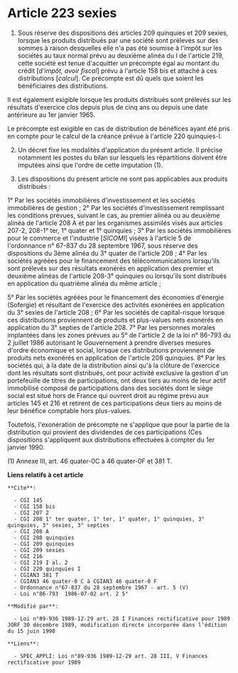 # Article 223 sexies

1. Sous réserve des dispositions des articles 209 quinquies et 209 sexies, lorsque les produits distribués par une société
sont prélevés sur des sommes à raison desquelles elle n'a pas été soumise à l'impôt sur les sociétés au taux normal prévu au
deuxième alinéa du I de l'article 219, cette société est tenue d'acquitter un précompte égal au montant du crédit [*d'impôt,
avoir fiscal*] prévu à l'article 158 bis et attaché à ces distributions [*calcul*]. Ce précompte est dû quels que soient les
bénéficiaires des distributions.

Il est également exigible lorsque les produits distribués sont prélevés sur les résultats d'exercice clos depuis plus de cinq
ans ou depuis une date antérieure au 1er janvier 1965.

Le précompte est exigible en cas de distribution de bénéfices ayant été pris en compte pour le calcul de la créance prévue à
l'article 220 quinquies-I.

2. Un décret fixe les modalités d'application du présent article. Il précise notamment les postes du bilan sur lesquels les
répartitions doivent être imputées ainsi que l'ordre de cette imputation (1).

3. Les dispositions du présent article ne sont pas applicables aux produits distribués :

1° Par les sociétés immobilières d'investissement et les sociétés immobilières de gestion ;    2° Par les sociétés
d'investissement remplissant les conditions prévues, suivant le cas, au premier alinéa ou au deuxième alinéa de l'article 208
A et par les organismes assimilés visés aux articles 207-2, 208-1° ter, 1° quater et 1° quinquies ;    3° Par les sociétés
immobilières pour le commerce et l'industrie [*SICOMI*] visées à l'article 5 de l'ordonnance n° 67-837 du 28 septembre 1967,
sous réserve des dispositions du 3ème alinéa du 3° quater de l'article 208 ;    4° Par les sociétés agréées pour le
financement des télécommunications lorsqu'ils sont prélevés sur des résultats exonérés en application des premier et deuxième
alinéas de l'article 208-3° quinquies ou lorsqu'ils sont distribués en application du quatrième alinéa du même article ;

5° Par les sociétés agréées pour le financement des économies d'énergie (Sofergie) et résultant de l'exercice des activités
exonérées en application du 3° sexies de l'article 208 ;    6° Par les sociétés de capital-risque lorsque ces distributions
proviennent de produits et plus-values nets exonérés en application du 3° septies de l'article 208.    7° Par les personnes
morales implantées dans les zones prévues au 5° de l'article 2 de la loi n° 86-793 du 2 juillet 1986 autorisant le
Gouvernement à prendre diverses mesures d'ordre économique et social, lorsque ces distributions proviennent de produits nets
exonérés en application de l'article 208 quinquies.    8° Par les sociétés qui, à la date de la distribution ainsi qu'à la
clôture de l'exercice dont les résultats sont distribués, ont pour activité exclusive la gestion d'un portefeuille de titres
de participations, ont deux tiers au moins de leur actif immobilisé composé de participations dans des sociétés dont le siège
social est situé hors de France qui ouvrent droit au régime prévu aux articles 145 et 216 et retirent de ces participations
deux tiers au moins de leur bénéfice comptable hors plus-values.

Toutefois, l'exonération de précompte ne s'applique que pour la partie de la distribution qui provient des dividendes de ces
participations (Ces dispositions s'appliquent aux distributions effectuées à compter du 1er janvier 1990.

(1) Annexe III, art. 46 quater-0C à 46 quater-0F et 381 T.

**Liens relatifs à cet article**

	**Cite**:

	  - CGI 145
	  - CGI 158 bis
	  - CGI 207 2
	  - CGI 208 1° ter quater, 1° ter, 1° quater, 1° quinquies, 3° quinquies, 3° sexies, 3° septies
	  - CGI 208 A
	  - CGI 208 quinquies
	  - CGI 209 quinquies
	  - CGI 209 sexies
	  - CGI 216
	  - CGI 219 I al. 2
	  - CGI 220 quinquies I
	  - CGIAN3 381 T
	  - CGIAN3 46 quater-0 C à CGIAN3 46 quater-0 F
	  - Ordonnance n°67-837 du 28 septembre 1967 - art. 5 (V)
	  - Loi n°86-793  1986-07-02 art. 2 5°

	**Modifié par**:

	  - Loi n°89-936 1989-12-29 art. 28 I Finances rectificative pour 1989 JORF 30 décembre 1989, modification directe incorporée dans l'édition du 15 juin 1990

	**Liens**:

	  - SPEC_APPLI: Loi n°89-936 1989-12-29 art. 28 III, V Finances rectificative pour 1989
